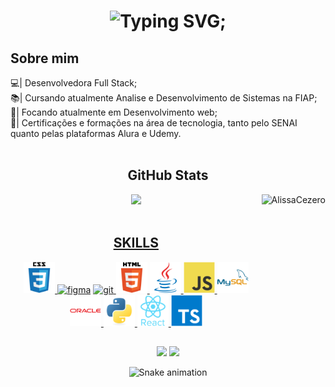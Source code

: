 <h1 align = "center"<a href="https://git.io/typing-svg"><img src="https://readme-typing-svg.herokuapp.com?font=Montserrat&weight=500&size=40&pause=1000&color=9b30ff&center=true&vCenter=true&random=false&width=635&height=50&lines=Olá!+Me+chamo+Mirella.;Sou+Desenvolvedora+Full+Stack;" alt="Typing SVG;"/></a></h1>
<div>
  <h2>Sobre mim</h2>
💻| Desenvolvedora Full Stack;<br>
📚| Cursando atualmente Analise e Desenvolvimento de Sistemas na FIAP;<br>
📱| Focando atualmente em Desenvolvimento web;<br>
🧠| Certificações e formações na área de tecnologia, tanto pelo SENAI quanto pelas plataformas Alura e Udemy.<br>
</div>

<div align="center">
  <br>
  <h2>GitHub Stats</h2>
  <a href = "https://github.com/migermano"><img height = "170em" src ="https://github-readme-stats.vercel.app/api?username=lissCez&theme=ocean_dark&show_icons=true&hide_border=true&count_private=true)">
    <img align= "right" height = "170em" src="https://github-readme-stats.vercel.app/api/top-langs/?username=lissCez&theme=ocean_dark&show_icons=true&hide_border=true&layout=compact" alt="AlissaCezero"/>
    <br>
</div>

<div  align="center"> 
  <br>
  <div style="display: inline_block">
    <h2 align="center">SKILLS</h2>
    <p align="center" gap="5"> 
      <a href="https://www.w3schools.com/css/" target="_blank" rel="noreferrer"> <img src="https://raw.githubusercontent.com/devicons/devicon/master/icons/css3/css3-original-wordmark.svg" alt="css3" width="50" height="50"/> </a> 
      <a href="https://www.figma.com/" target="_blank" rel="noreferrer"> <img src="https://www.vectorlogo.zone/logos/figma/figma-icon.svg" alt="figma" width="50" height="50"/></a> 
      <a href="https://git-scm.com/" target="_blank" rel="noreferrer"> <img src="https://www.vectorlogo.zone/logos/git-scm/git-scm-icon.svg" alt="git" width="50" height="50"/> </a> 
      <a href="https://www.w3.org/html/" target="_blank" rel="noreferrer"> <img src="https://raw.githubusercontent.com/devicons/devicon/master/icons/html5/html5-original-wordmark.svg" alt="html5" width="50" height="50"/> </a> 
      <a href="https://www.java.com" target="_blank" rel="noreferrer"> <img src="https://raw.githubusercontent.com/devicons/devicon/master/icons/java/java-original.svg" alt="java" width="50" height="50"/> </a> 
      <a href="https://developer.mozilla.org/en-US/docs/Web/JavaScript" target="_blank" rel="noreferrer"> <img src="https://raw.githubusercontent.com/devicons/devicon/master/icons/javascript/javascript-original.svg" alt="javascript" width="50" height="50"/> </a> <a href="https://www.mysql.com/" target="_blank" rel="noreferrer"> <img src="https://raw.githubusercontent.com/devicons/devicon/master/icons/mysql/mysql-original-wordmark.svg" alt="mysql" width="50" height="50"/> </a> 
      <a href="https://www.oracle.com/" target="_blank" rel="noreferrer"> <img src="https://raw.githubusercontent.com/devicons/devicon/master/icons/oracle/oracle-original.svg" alt="oracle" width="50" height="50"/> </a> 
      <a href="https://www.python.org" target="_blank" rel="noreferrer"> <img src="https://raw.githubusercontent.com/devicons/devicon/master/icons/python/python-original.svg" alt="python" width="50" height="50"/> </a> 
      <a href="https://reactjs.org/" target="_blank" rel="noreferrer"> <img src="https://raw.githubusercontent.com/devicons/devicon/master/icons/react/react-original-wordmark.svg" alt="react" width="50" height="50"/> </a> 
      <a href="https://www.typescriptlang.org/" target="_blank" rel="noreferrer"> <img src="https://raw.githubusercontent.com/devicons/devicon/master/icons/typescript/typescript-original.svg" alt="typescript" width="50" height="50"/> </a>

  <div> 
  <h2 align = "justified"></h2>
  <p align="center">
    <a href = "mailto:mirellagermano0@gmail.com"><img src="https://img.shields.io/badge/-Gmail-D14836?style=for-the-badge&logo=gmail&logoColor=white" target="_blank"></a>
    <a href="https://www.linkedin.com/in/mirellagermano/" target="_blank"><img src="https://img.shields.io/badge/-LinkedIn-%230077B5?style=for-the-badge&logo=linkedin&logoColor=white" target="_blank"></a> 
  </p>
</div>

![Snake animation](https://github.com/LuigiGF/LuigiGF/blob/output/github-contribution-grid-snake.svg)
